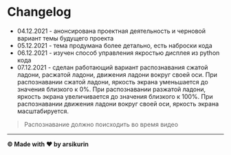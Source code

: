 # Changelog

- 04.12.2021 - анонсирована проектная деятельность и черновой вариант темы будущего проекта
- 05.12.2021 - тема продумана более детально, есть наброски кода
- 06.12.2021 - изучен способ управления якростью дисплея из python кода
- 07.12.2021 - сделан работающий вариант распознавания сжатой ладони, расжатой ладони, движения ладони вокруг своей оси.
  При распознавании сжатой ладони, яркость экрана уменьшается до значения близкого к 0%. При распознавании разжатой
  ладони, яркость экрана увеличивается до значения близкого к 100%. При распознавании движения ладони вокруг своей оси,
  яркость экрана масштабируется.

> Распознавание должно поисходить во время видео
---
**© Made with ❤️ by arsikurin**